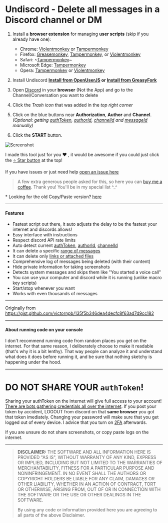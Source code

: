 # Undiscord - Delete all messages in a Discord channel or DM

1. Install a **browser extension** for managing **user scripts** (skip if you already have one):
    
    - Chrome: [Violentmonkey](https://chrome.google.com/webstore/detail/violent-monkey/jinjaccalgkegednnccohejagnlnfdag) or [Tampermonkey](https://chrome.google.com/webstore/detail/tampermonkey/dhdgffkkebhmkfjojejmpbldmpobfkfo)     
    - Firefox: [Greasemonkey](https://addons.mozilla.org/firefox/addon/greasemonkey/), [Tampermonkey](https://addons.mozilla.org/firefox/addon/tampermonkey/), or [Violentmonkey](https://addons.mozilla.org/firefox/addon/violentmonkey/)  
    - Safari: ~[Tampermonkey](https://github.com/victornpb/deleteDiscordMessages/issues/91#issuecomment-654514364)~ 
    - Microsoft Edge: [Tampermonkey](https://www.microsoft.com/store/p/tampermonkey/9nblggh5162s)  
    - Opera: [Tampermonkey](https://addons.opera.com/extensions/details/tampermonkey-beta/) or [Violentmonkey](https://addons.opera.com/extensions/details/violent-monkey/)  

1. Install Undiscord **<a href="https://openuserjs.org/scripts/victornpb/Undiscord_-_Delete_all_messages_in_a_Discord_channel_or_DM_(Bulk_deletion)" target="_blank">Install from OpenUserJS</a> or <a href="https://greasyfork.org/en/scripts/406540-undiscord-delete-all-messages-in-a-discord-channel-or-dm-bulk-deletion" target="_blank">Install from GreasyFork</a>**

1. Open <a href="https://discord.com/channels/@me" target="_blank">Discord</a> in your __browser__ (Not the App) and go to the Channel/Conversation you want to delete

1. Click the *Trash icon* that was added in the *top right corner*

1. Click on the blue buttons near **Authorization**, **Author** and **Channel**.  
   *(Optional: getting [authToken](./help/authToken.md), [authorId](./help/authorId.md), [channelId](./help/channelId.md) and [messageId](./help/messageId.md)  manually)*

1. Click the **START** button.

![Screenshot](https://user-images.githubusercontent.com/3372598/86538983-b60c7980-becf-11ea-8cad-1a33950e77fc.gif)

I made this tool just for you ❤️ , it would be awesome if you could just click the [⭐️ Star button](https://github.com/victornpb/deleteDiscordMessages) at the top! 
   
If you have issues or just need help [open an issue here](https://github.com/victornpb/deleteDiscordMessages/issues)

> A few extra generous people asked for this, so here you can [buy me a coffee](https://www.buymeacoffee.com/vitim). Thank you! You'll be in my special list ^_^

\* Looking for the old Copy/Paste version? [here](./help/copyPaste.md)

----

#### Features

- Fastest script out there, it auto adjusts the delay to be the fastest your internet and discords allows!
- Easy interface with instructions
- Respect discord API rate limits
- Auto detect current [authToken](./help/authToken.md), [authorId](./help/authorId.md), [channelId](./help/channelId.md)
- It can delete a specific [range of messages](./help/messageId.md)
- It can delete only [links or attached files](./help/filters.md)
- Comprehensive log of messages being deleted (with their content)
- Hide private information for taking screenshots
- Detects system messages and skips them like "You started a voice call"
- You can use your computer and discord while it is running (unlike macro key scripts)
- Start/stop whenever you want
- Works with even thousands of messages

----

Originally from https://gist.github.com/victornpb/135f5b346dea4decfc8f63ad7d9cc182

----

#### About running code on your console

I don't recommend running code from random places you get on the internet. For that same reason, I deliberately choose to make it readable (that's why it is a bit lenthy). That way people can analyze it and understand what does it does before running it, and be sure that nothing sketchy is happening under the hood.

----
# DO NOT SHARE YOUR `authToken`!

Sharing your authToken on the internet will give full access to your account! [There are bots gathering credentials all over the internet](https://github.com/rndinfosecguy/Scavenger).
If you post your token by accident, LOGOUT from discord on that **same browser** you got that token imediately.
Changing your password will make sure that you get logged out of every device. I advice that you turn on [2FA](https://support.discord.com/hc/en-us/articles/219576828-Setting-up-Two-Factor-Authentication) afterwards.

If you are unsure do not share screenshots, or copy paste logs on the internet.

----
> **DISCLAIMER:**
> THE SOFTWARE AND ALL INFORMATION HERE IS PROVIDED "AS IS", WITHOUT WARRANTY OF ANY KIND, EXPRESS OR IMPLIED, INCLUDING BUT NOT LIMITED TO THE WARRANTIES OF MERCHANTABILITY, FITNESS FOR A PARTICULAR PURPOSE AND NONINFRINGEMENT. IN NO EVENT SHALL THE AUTHORS OR COPYRIGHT HOLDERS BE LIABLE FOR ANY CLAIM, DAMAGES OR OTHER LIABILITY, WHETHER IN AN ACTION OF CONTRACT, TORT OR OTHERWISE, ARISING FROM, OUT OF OR IN CONNECTION WITH THE SOFTWARE OR THE USE OR OTHER DEALINGS IN THE SOFTWARE.
>
> By using any code or information provided here you are agreeing to all parts of the above Disclaimer.
